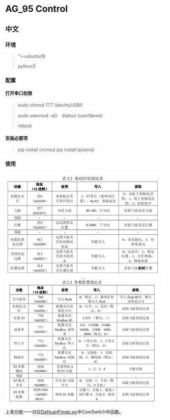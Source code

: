 # AG_95 Control
## 中文
### 环境
>">=ubuntu18
> 
> python3

### 配置
#### 打开串口权限
>sudo chmod 777 /dev/ttyUSB0 
> 
>sudo usermod -aG　dialout {userName}
> 
> reboot
#### 安装必要项
> pip install crcmod
> pip install pyserial
### 使用
![img.png](pdfInfor/img.png)
![img_1.png](pdfInfor/img_1.png)

上表功能一一对应[DaHuanFinger.py](/AG-95Control.py)中ComSwitch中函数。
